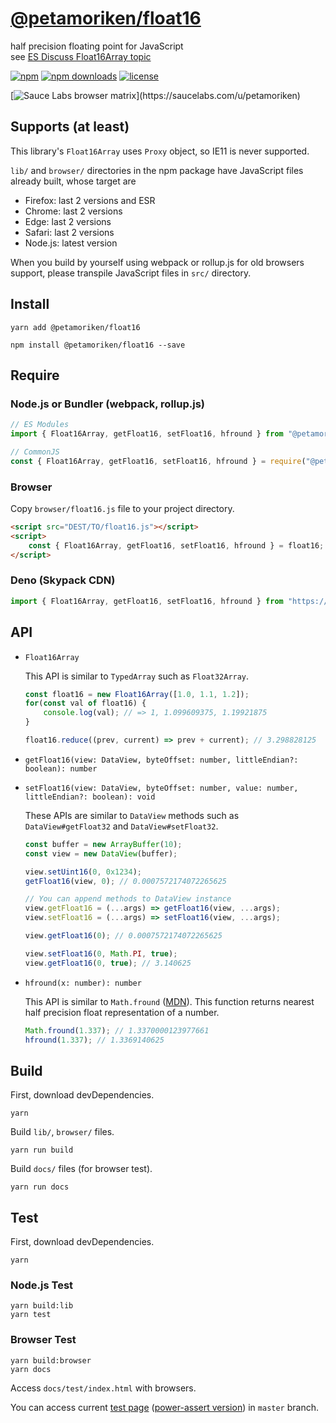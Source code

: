 # <a href="https://git.io/float16" target="_blank">@petamoriken/float16</a>

half precision floating point for JavaScript  
see [ES Discuss Float16Array topic](https://esdiscuss.org/topic/float16array)

[![npm](https://img.shields.io/npm/v/@petamoriken/float16.svg?style=flat-square)](https://www.npmjs.com/package/@petamoriken/float16)
[![npm downloads](https://img.shields.io/npm/dt/@petamoriken/float16.svg?style=flat-square)](https://www.npmjs.com/package/@petamoriken/float16)
[![license](https://img.shields.io/npm/l/@petamoriken/float16.svg?style=flat-square)](https://github.com/petamoriken/float16/blob/master/LICENSE)

[![Sauce Labs browser matrix](https://saucelabs.com/browser-matrix/petamoriken.svg?)](https://saucelabs.com/u/petamoriken)

## Supports (at least)

This library's `Float16Array` uses `Proxy` object, so IE11 is never supported.

`lib/` and `browser/` directories in the npm package have JavaScript files already built, whose target are

* Firefox: last 2 versions and ESR
* Chrome: last 2 versions
* Edge: last 2 versions
* Safari: last 2 versions
* Node.js: latest version

When you build by yourself using webpack or rollup.js for old browsers support, please transpile JavaScript files in `src/` directory.

## Install

```console
yarn add @petamoriken/float16
```

```console
npm install @petamoriken/float16 --save
```

## Require

### Node.js or Bundler (webpack, rollup.js)

```js
// ES Modules
import { Float16Array, getFloat16, setFloat16, hfround } from "@petamoriken/float16";
```

```js
// CommonJS
const { Float16Array, getFloat16, setFloat16, hfround } = require("@petamoriken/float16");
```

### Browser

Copy `browser/float16.js` file to your project directory.

```html
<script src="DEST/TO/float16.js"></script>
<script>
    const { Float16Array, getFloat16, setFloat16, hfround } = float16;
</script>
```

### Deno (Skypack CDN)

```ts
import { Float16Array, getFloat16, setFloat16, hfround } from "https://cdn.skypack.dev/@petamoriken/float16?dts";
```

## API

* `Float16Array`

    This API is similar to `TypedArray` such as `Float32Array`.

    ```js
    const float16 = new Float16Array([1.0, 1.1, 1.2]);
    for(const val of float16) {
        console.log(val); // => 1, 1.099609375, 1.19921875
    }

    float16.reduce((prev, current) => prev + current); // 3.298828125
    ```

* `getFloat16(view: DataView, byteOffset: number, littleEndian?: boolean): number`
* `setFloat16(view: DataView, byteOffset: number, value: number, littleEndian?: boolean): void`

    These APIs are similar to `DataView` methods such as `DataView#getFloat32` and `DataView#setFloat32`.

    ```js
    const buffer = new ArrayBuffer(10);
    const view = new DataView(buffer);

    view.setUint16(0, 0x1234);
    getFloat16(view, 0); // 0.0007572174072265625

    // You can append methods to DataView instance
    view.getFloat16 = (...args) => getFloat16(view, ...args);
    view.setFloat16 = (...args) => setFloat16(view, ...args);

    view.getFloat16(0); // 0.0007572174072265625

    view.setFloat16(0, Math.PI, true);
    view.getFloat16(0, true); // 3.140625
    ```

* `hfround(x: number): number`

    This API is similar to `Math.fround` ([MDN](https://developer.mozilla.org/en-US/docs/Web/JavaScript/Reference/Global_Objects/Math/fround)).
    This function returns nearest half precision float representation of a number.

    ```js
    Math.fround(1.337); // 1.3370000123977661
    hfround(1.337); // 1.3369140625
    ```

## Build

First, download devDependencies.

```console
yarn
```

Build `lib/`, `browser/` files.

```console
yarn run build
```

Build `docs/` files (for browser test).

```console
yarn run docs
```

## Test

First, download devDependencies.

```console
yarn
```

### Node.js Test

```console
yarn build:lib
yarn test
```

### Browser Test

```console
yarn build:browser
yarn docs
```

Access `docs/test/index.html` with browsers.

You can access current [test page](https://petamoriken.github.io/float16/test) ([power-assert version](https://petamoriken.github.io/float16/test/power)) in `master` branch.
